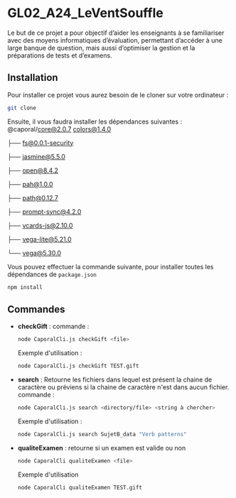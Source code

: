 # GL02_A24_LeVentSouffle

Le but de ce projet a pour objectif d’aider les enseignants à se familiariser avec des moyens informatiques d’évaluation, permettant d’accéder à une large banque de question, mais aussi d’optimiser la gestion et la préparations de tests et d’examens.


## Installation
Pour installer ce projet vous aurez besoin de le cloner sur votre ordinateur : 
```bash
git clone 
```

Ensuite, il vous faudra installer les dépendances suivantes : 
@caporal/core@2.0.7
colors@1.4.0

├── fs@0.0.1-security

├── jasmine@5.5.0

├── open@8.4.2

├── pah@1.0.0

├── path@0.12.7

├── prompt-sync@4.2.0

├── vcards-js@2.10.0

├── vega-lite@5.21.0

└── vega@5.30.0

Vous pouvez effectuer la commande suivante, pour installer toutes les dépendances de `package.json`
```bash
npm install
```
## Commandes
- **checkGift** : commande : 
    ```bash
    node CaporalCli.js checkGift <file>
    ```
    Exemple d'utilisation : 
    ```bash
    node CaporalCli.js checkGift TEST.gift
    ```
- **search** : Retourne les fichiers dans lequel est présent la chaine de caractère ou préviens si la chaine de caractère n'est dans aucun fichier. commande :
    ```bash
    node CaporalCli.js search <directory/file> <string à chercher>
    ```
    Exemple d'utilisation : 
    ```bash
    node CaporalCli.js search SujetB_data "Verb patterns"
    ````
- **qualiteExamen** : retourne si un examen est valide ou non 
    ```bash
    node CaporalCli qualiteExamen <file>
    ```
    Exemple d'utilisation  
    ```bash
    node CaporalCli qualiteExamen TEST.gift
    ```